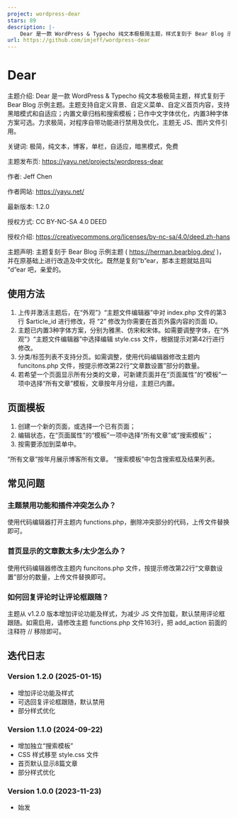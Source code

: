 ```yaml
---
project: wordpress-dear
stars: 89
description: |-
    Dear 是一款 WordPress & Typecho 纯文本极极简主题，样式复刻于 Bear Blog 示例主题。主题支持自定义背景、自定义菜单、自定义首页内容，支持黑暗模式和自适应；内置文章归档和搜索模板；已作中文字体优化，内置3种字体方案可选。力求极简，对程序自带功能进行禁用及优化，主题无 JS、图片文件引用。
url: https://github.com/imjeff/wordpress-dear
---
```


# Dear

主题介绍: Dear 是一款 WordPress & Typecho 纯文本极极简主题，样式复刻于 Bear Blog 示例主题。主题支持自定义背景、自定义菜单、自定义首页内容，支持黑暗模式和自适应；内置文章归档和搜索模板；已作中文字体优化，内置3种字体方案可选。力求极简，对程序自带功能进行禁用及优化，主题无 JS、图片文件引用。

关键词: 极简，纯文本，博客，单栏，自适应，暗黑模式，免费

主题发布页: https://yayu.net/projects/wordpress-dear

作者: Jeff Chen

作者网站: https://yayu.net/

最新版本: 1.2.0

授权方式: CC BY-NC-SA 4.0 DEED

授权介绍: https://creativecommons.org/licenses/by-nc-sa/4.0/deed.zh-hans

主题声明: 主题复刻于 Bear Blog 示例主题 ( https://herman.bearblog.dev/ )，并在原基础上进行改造及中文优化。既然是复刻“b”ear，那本主题就姑且叫 “d”ear 吧，亲爱的。


## 使用方法

1. 上传并激活主题后，在“外观”》“主题文件编辑器”中对 index.php 文件的第3行 $article_id 进行修改，将 “2” 修改为你需要在首页外露内容的页面 ID。
2. 主题已内置3种字体方案，分别为雅黑、仿宋和宋体。如需要调整字体，在“外观”》“主题文件编辑器”中选择编辑 style.css 文件，根据提示对第42行进行修改。
3. 分类/标签列表不支持分页。如需调整，使用代码编辑器修改主题内 funcitons.php 文件，按提示修改第22行“文章数设置”部分的数量。
4. 若希望一个页面显示所有分类的文章，可新建页面并在“页面属性”的“模板”一项中选择“所有文章”模板，文章按年月分组，主题已内置。


## 页面模板

1. 创建一个新的页面，或选择一个已有页面；
2. 编辑状态，在“页面属性”的“模板”一项中选择“所有文章”或“搜索模板”；
3. 按需要添加到菜单中。

“所有文章”按年月展示博客所有文章。
“搜索模板”中包含搜索框及结果列表。


## 常见问题

### 主题禁用功能和插件冲突怎么办？

使用代码编辑器打开主题内 functions.php，删除冲突部分的代码，上传文件替换即可。

### 首页显示的文章数太多/太少怎么办？

使用代码编辑器修改主题内 funcitons.php 文件，按提示修改第22行“文章数设置”部分的数量，上传文件替换即可。

### 如何回复评论时让评论框跟随？

主题从 v1.2.0 版本增加评论功能及样式，为减少 JS 文件加载，默认禁用评论框跟随。如需启用，请修改主题 functions.php 文件163行，把 add_action 前面的注释符 // 移除即可。


## 迭代日志

### Version 1.2.0 (2025-01-15)
- 增加评论功能及样式
- 可选回复评论框跟随，默认禁用
- 部分样式优化

### Version 1.1.0 (2024-09-22)
- 增加独立“搜索模板”
- CSS 样式移至 style.css 文件
- 首页默认显示8篇文章
- 部分样式优化

### Version 1.0.0 (2023-11-23)
- 始发


